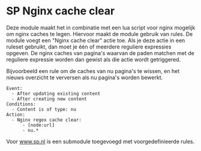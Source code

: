# SP Nginx cache clear

Deze module maakt het in combinatie met een lua script voor nginx mogelijk om nginx caches te legen. Hiervoor maakt de module gebruik van rules. De module voegt een "Nginx cache clear" actie toe. Als je deze actie in een ruleset gebruikt, dan moet je één of meerdere reguliere expressies opgeven. De nginx caches van pagina's waarvan de paden matchen met de reguliere expressie worden dan gewist als die actie wordt getriggered.

Bijvoorbeeld een rule om de caches van nu pagina's te wissen, en het nieuws overzicht te verversen als nu pagina's worden bewerkt.
~~~
Event:
  - After updating existing content
  - After creating new content
Conditions:
  - Content is of type: nu
Action:
  - Nginx regex cache clear: 
      - [node:url]
      - nu.*
~~~

Voor www.sp.nl is een submodule toegevoegd met voorgedefinieerde rules.